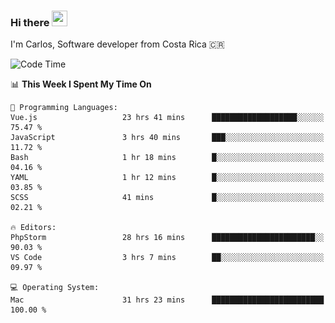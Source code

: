 ### Hi there <img src="https://media.giphy.com/media/hvRJCLFzcasrR4ia7z/giphy.gif" width="25px" height="25px">

I'm Carlos, Software developer from Costa Rica 🇨🇷

[//]: # (<a href="https://app.daily.dev/carum98"><img src="https://github.com/carum98/carum98/blob/main/devcard.svg" width="400" alt="Carlos Umaña Acevedo's Dev Card"/></a>)


<!--START_SECTION:waka-->
![Code Time](http://img.shields.io/badge/Code%20Time-11%2C486%20hrs%2019%20mins-blue)

📊 **This Week I Spent My Time On** 

```text
💬 Programming Languages: 
Vue.js                   23 hrs 41 mins      ███████████████████░░░░░░   75.47 % 
JavaScript               3 hrs 40 mins       ███░░░░░░░░░░░░░░░░░░░░░░   11.72 % 
Bash                     1 hr 18 mins        █░░░░░░░░░░░░░░░░░░░░░░░░   04.16 % 
YAML                     1 hr 12 mins        █░░░░░░░░░░░░░░░░░░░░░░░░   03.85 % 
SCSS                     41 mins             █░░░░░░░░░░░░░░░░░░░░░░░░   02.21 % 

🔥 Editors: 
PhpStorm                 28 hrs 16 mins      ███████████████████████░░   90.03 % 
VS Code                  3 hrs 7 mins        ██░░░░░░░░░░░░░░░░░░░░░░░   09.97 % 

💻 Operating System: 
Mac                      31 hrs 23 mins      █████████████████████████   100.00 % 
```


<!--END_SECTION:waka-->
